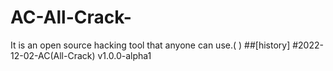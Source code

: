 # AC-All-Crack-
It is an open source hacking tool that anyone can use.(  )
##[history]
#2022-12-02-AC(All-Crack) v1.0.0-alpha1

